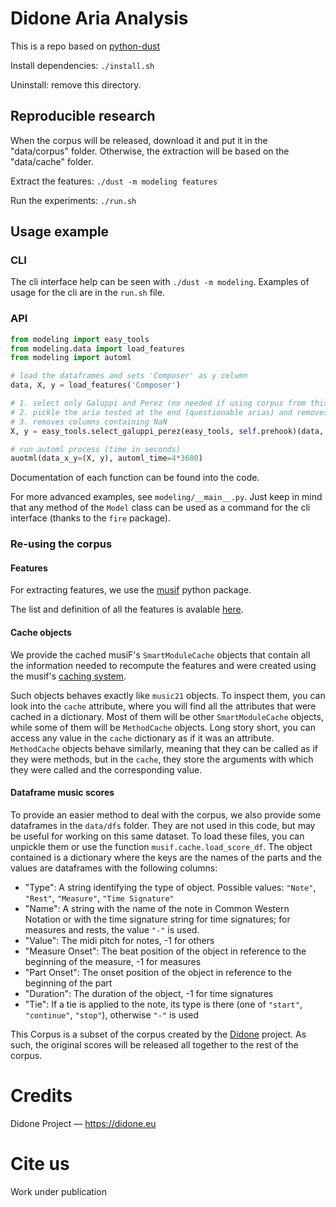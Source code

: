# Didone Aria Analysis

This is a repo based on [python-dust](https://github.com/00sapo/python-dust)

Install dependencies: `./install.sh`

Uninstall: remove this directory.

## Reproducible research

When the corpus will be released, download it and put it in the "data/corpus" folder.
Otherwise, the extraction will be based on the "data/cache" folder.

Extract the features: `./dust -m modeling features`

Run the experiments: `./run.sh`

## Usage example

### CLI

The cli interface help can be seen with `./dust -m modeling`. Examples of usage for the
cli are in the `run.sh` file.

### API

```python
from modeling import easy_tools
from modeling.data import load_features
from modeling import automl

# load the dataframes and sets 'Composer' as y column
data, X, y = load_features('Composer')

# 1. select only Galuppi and Perez (no needed if using corpus from this repo)
# 2. pickle the aria tested at the end (questionable arias) and removes them
# 3. removes columns containing NaN
X, y = easy_tools.select_galuppi_perez(easy_tools, self.prehook)(data, X, y)

# run automl process (time in seconds)
auotml(data_x_y=(X, y), automl_time=4*3600)
```

Documentation of each function can be found into the code.

For more advanced examples, see `modeling/__main__.py`. Just keep in mind that any
method of the `Model` class can be used as a command for the cli interface (thanks to
the `fire` package).

### Re-using the corpus

#### Features

For extracting features, we use the [musif](https://musif.didone.eu) python package.

The list and definition of all the features is avalable [here](https://musif.didone.eu/Feature_definition.html).

#### Cache objects

We provide the cached musiF's `SmartModuleCache` objects that contain all the
information needed to recompute the features and were created using the musif's [caching
system](https://musif.didone.eu/Caching.html).

Such objects behaves exactly like `music21` objects. To inspect them, you can look into
the `cache` attribute, where you will find all the attributes that were cached in a
dictionary. Most of them will be other `SmartModuleCache` objects, while some of them
will be `MethodCache` objects. Long story short, you can access any value in the `cache`
dictionary as if it was an attribute. `MethodCache` objects behave similarly, meaning
that they can be called as if they were methods, but in the `cache`, they store the
arguments with which they were called and the corresponding value.

#### Dataframe music scores

To provide an easier method to deal with the corpus, we also provide some dataframes in
the `data/dfs` folder. They are not used in this code, but may be useful for working on
this same dataset. To load these files, you can unpickle them or use the function
`musif.cache.load_score_df`. The object contained is a dictionary where the keys are the
names of the parts and the values are dataframes with the following columns:

- "Type": A string identifying the type of object. Possible values: `"Note"`,
  `"Rest"`, `"Measure"`, `"Time Signature"`
- "Name": A string with the name of the note in Common Western Notation or with
  the time signature string for time signatures; for measures and rests, the value
  `"-"` is used.
- "Value": The midi pitch for notes, -1 for others
- "Measure Onset": The beat position of the object in reference to the beginning
  of the measure, -1 for measures
- "Part Onset": The onset position of the object in reference to the beginning
  of the part
- "Duration": The duration of the object, -1 for time signatures
- "Tie": If a tie is applied to the note, its type is there (one of `"start"`,
  `"continue"`, `"stop"`), otherwise `"-"` is used

This Corpus is a subset of the corpus created by the [Didone](https://didone.eu)
project. As such, the original scores will be released all together to the rest of the corpus.

# Credits

Didone Project — https://didone.eu

# Cite us

Work under publication
